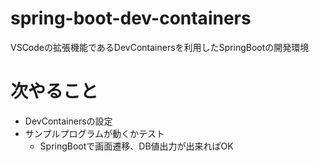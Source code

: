 # spring-boot-dev-containers
VSCodeの拡張機能であるDevContainersを利用したSpringBootの開発環境

# 次やること
* DevContainersの設定
* サンプルプログラムが動くかテスト
    * SpringBootで画面遷移、DB値出力が出来ればOK
